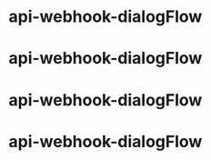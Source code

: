 # api-webhook-dialogFlow
# api-webhook-dialogFlow
# api-webhook-dialogFlow
# api-webhook-dialogFlow

